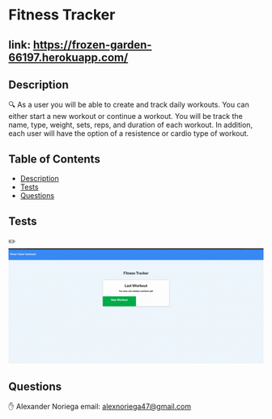 

  # Fitness Tracker
  ## link: https://frozen-garden-66197.herokuapp.com/
## Description
🔍 
As a user you will be able to create and track daily workouts. You can either start a new workout or continue a workout. You will be track the name, type, weight, sets, reps, and duration of each workout. In addition, each user will have the option of a resistence or cardio type of workout. 
## Table of Contents
- [Description](#description)
- [Tests](#tests)
- [Questions](#questions)
## Tests
✏️ 
![workout_tracker](assets/workoutTracker.gif)
## Questions
✋ 
Alexander Noriega
email: alexnoriega47@gmail.com

    
